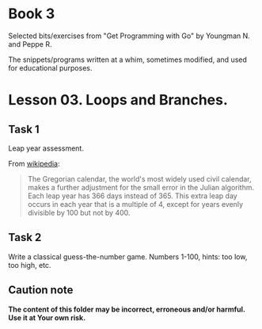 # Book 3

Selected bits/exercises from "Get Programming with Go" by Youngman N. and Peppe R.

The snippets/programs written at a whim, sometimes modified, and used for educational purposes.

# Lesson 03. Loops and Branches.

## Task 1

Leap year assessment.

From [wikipedia](https://en.wikipedia.org/wiki/Leap_year):

> The Gregorian calendar, the world's most widely used civil calendar, makes a further adjustment for the small error in the Julian algorithm. Each leap year has 366 days instead of 365. This extra leap day occurs in each year that is a multiple of 4, except for years evenly divisible by 100 but not by 400.

## Task 2

Write a classical guess-the-number game. Numbers 1-100, hints: too low, too high, etc.

## Caution note

**The content of this folder may be incorrect, erroneous and/or harmful. Use it at Your own risk.**
